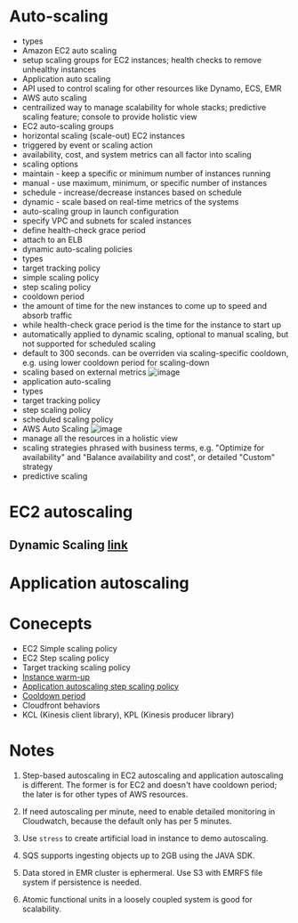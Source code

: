 

# Auto-scaling

- types
 - Amazon EC2 auto scaling
  - setup scaling groups for EC2 instances; health checks to remove unhealthy instances
 - Application auto scaling
  - API used to control scaling for other resources like Dynamo, ECS, EMR
 - AWS auto scaling
  - centrailized way to manage scalability for whole stacks; predictive scaling feature; console to provide holistic view
- EC2 auto-scaling groups
 - horizontal scaling (scale-out) EC2 instances
 - triggered by event or scaling action
 - availability, cost, and system metrics can all factor into scaling
 - scaling options
  - maintain - keep a specific or minimum number of instances running
  - manual - use maximum, minimum, or specific number of instances
  - schedule - increase/decrease instances based on schedule
  - dynamic - scale based on real-time metrics of the systems
 - auto-scaling group in launch configuration
  - specify VPC and subnets for scaled instances
  - define health-check grace period
  - attach to an ELB
 - dynamic auto-scaling policies
  - types
   - target tracking policy
   - simple scaling policy
   - step scaling policy
  - cooldown period
   - the amount of time for the new instances to come up to speed and absorb traffic
   - while health-check grace period is the time for the instance to start up
   - automatically applied to dynamic scaling, optional to manual scaling, but not supported for scheduled scaling
   - default to 300 seconds. can be overriden via scaling-specific cooldown, e.g. using lower cooldown period for scaling-down
  - scaling based on external metrics 
    ![image](https://user-images.githubusercontent.com/60513695/101572979-27b69980-3a13-11eb-899c-1574deaa6d60.png)
- application auto-scaling
 - types
  - target tracking policy
  - step scaling policy
  - scheduled scaling policy
- AWS Auto Scaling
 ![image](https://user-images.githubusercontent.com/60513695/101574875-cba04500-3a13-11eb-8751-3ca89ccd7347.png)
 - manage all the resources in a holistic view
 - scaling strategies phrased with business terms, e.g. "Optimize for availability" and "Balance availability and cost", or detailed "Custom" strategy
 - predictive scaling

   
   

# EC2 autoscaling

## Dynamic Scaling [link](https://docs.aws.amazon.com/autoscaling/ec2/userguide/as-scale-based-on-demand.html)




# Application autoscaling



# Conecepts

- EC2 Simple scaling policy
- EC2 Step scaling policy
- Target tracking scaling policy
- [Instance warm-up](https://docs.aws.amazon.com/autoscaling/ec2/userguide/as-scaling-simple-step.html#as-step-scaling-warmup)
- [Application autoscaling step scaling policy](https://docs.aws.amazon.com/autoscaling/application/userguide/application-auto-scaling-step-scaling-policies.html)
- [Cooldown period](https://docs.aws.amazon.com/autoscaling/application/userguide/application-auto-scaling-step-scaling-policies.html#step-scaling-cooldown)
- Cloudfront behaviors
- KCL (Kinesis client library), KPL (Kinesis producer library)
 



# Notes

1. Step-based autoscaling in EC2 autoscaling and application autoscaling is different. The former is for EC2 and doesn't have cooldown period; the later is for other types of AWS resources.


2. If need autoscaling per minute, need to enable detailed monitoring in Cloudwatch, because the default only has per 5 minutes.

3. Use `stress` to create artificial load in instance to demo autoscaling.

4. SQS supports ingesting objects up to 2GB using the JAVA SDK.

5. Data stored in EMR cluster is ephermeral. Use S3 with EMRFS file system if persistence is needed.

6. Atomic functional units in a loosely coupled system is good for scalability.
